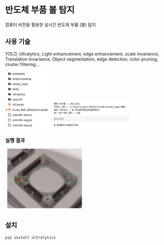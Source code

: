 # 반도체 부품 볼 탐지

컴퓨터 비전을 활용한 실시간 반도체 부품 (볼) 탐지

## 사용 기술
YOLO, Ultralytics, 
Light enhancement, edge enhancement,
scale invariance, Translation Invariance, 
Object segmentation, edge detection, color pruning, cluster filtering...

<img src="project_tree.png" width="150"  alt="프로젝트 구조">
<img src="result_sample.png" width="250" alt="실행 결과 예시">

### 실행 결과
<img src="result.jpeg" width="250" alt="실행 결과 예시">

## 설치
```bash
pip install ultralytics
